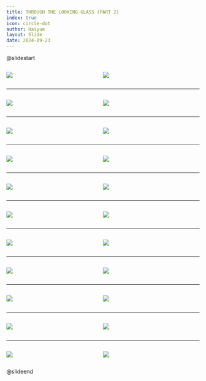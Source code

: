 ```yaml
---
title: THROUGH THE LOOKING GLASS (PART 2)
index: true
icon: circle-dot
author: Haiyue
layout: Slide
date: 2024-09-23
---
```

 
@slidestart

<div style="display:flex">
<div style="flex:1">

![](/reading/english/Level-Y/THROUGH%20THE%20LOOKING%20GLASS%20(PART%202)/001.webp)
</div>
<div style="flex:1">

![](/reading/english/Level-Y/THROUGH%20THE%20LOOKING%20GLASS%20(PART%202)/002.webp)
</div>
</div>

---

<div style="display:flex">
<div style="flex:1">

![](/reading/english/Level-Y/THROUGH%20THE%20LOOKING%20GLASS%20(PART%202)/003.webp)
</div>
<div style="flex:1">

![](/reading/english/Level-Y/THROUGH%20THE%20LOOKING%20GLASS%20(PART%202)/004.webp)
</div>
</div>

---

<div style="display:flex">
<div style="flex:1">

![](/reading/english/Level-Y/THROUGH%20THE%20LOOKING%20GLASS%20(PART%202)/005.webp)
</div>
<div style="flex:1">

![](/reading/english/Level-Y/THROUGH%20THE%20LOOKING%20GLASS%20(PART%202)/006.webp)
</div>
</div>

---

<div style="display:flex">
<div style="flex:1">

![](/reading/english/Level-Y/THROUGH%20THE%20LOOKING%20GLASS%20(PART%202)/007.webp)
</div>
<div style="flex:1">

![](/reading/english/Level-Y/THROUGH%20THE%20LOOKING%20GLASS%20(PART%202)/008.webp)
</div>
</div>

---

<div style="display:flex">
<div style="flex:1">

![](/reading/english/Level-Y/THROUGH%20THE%20LOOKING%20GLASS%20(PART%202)/009.webp)
</div>
<div style="flex:1">

![](/reading/english/Level-Y/THROUGH%20THE%20LOOKING%20GLASS%20(PART%202)/010.webp)
</div>
</div>

---

<div style="display:flex">
<div style="flex:1">

![](/reading/english/Level-Y/THROUGH%20THE%20LOOKING%20GLASS%20(PART%202)/011.webp)
</div>
<div style="flex:1">

![](/reading/english/Level-Y/THROUGH%20THE%20LOOKING%20GLASS%20(PART%202)/012.webp)
</div>
</div>

---

<div style="display:flex">
<div style="flex:1">

![](/reading/english/Level-Y/THROUGH%20THE%20LOOKING%20GLASS%20(PART%202)/013.webp)
</div>
<div style="flex:1">

![](/reading/english/Level-Y/THROUGH%20THE%20LOOKING%20GLASS%20(PART%202)/014.webp)
</div>
</div>

---

<div style="display:flex">
<div style="flex:1">

![](/reading/english/Level-Y/THROUGH%20THE%20LOOKING%20GLASS%20(PART%202)/015.webp)
</div>
<div style="flex:1">

![](/reading/english/Level-Y/THROUGH%20THE%20LOOKING%20GLASS%20(PART%202)/016.webp)
</div>
</div>

---

<div style="display:flex">
<div style="flex:1">

![](/reading/english/Level-Y/THROUGH%20THE%20LOOKING%20GLASS%20(PART%202)/017.webp)
</div>
<div style="flex:1">

![](/reading/english/Level-Y/THROUGH%20THE%20LOOKING%20GLASS%20(PART%202)/018.webp)
</div>
</div>

---

<div style="display:flex">
<div style="flex:1">

![](/reading/english/Level-Y/THROUGH%20THE%20LOOKING%20GLASS%20(PART%202)/019.webp)
</div>
<div style="flex:1">

![](/reading/english/Level-Y/THROUGH%20THE%20LOOKING%20GLASS%20(PART%202)/020.webp)
</div>
</div>

---

<div style="display:flex">
<div style="flex:1">

![](/reading/english/Level-Y/THROUGH%20THE%20LOOKING%20GLASS%20(PART%202)/021.webp)
</div>
<div style="flex:1">

![](/reading/english/Level-Y/THROUGH%20THE%20LOOKING%20GLASS%20(PART%202)/022.webp)
</div>
</div>

@slideend